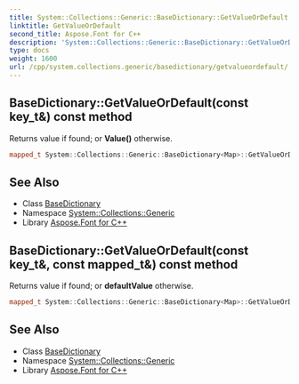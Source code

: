 ```yaml
---
title: System::Collections::Generic::BaseDictionary::GetValueOrDefault method
linktitle: GetValueOrDefault
second_title: Aspose.Font for C++
description: 'System::Collections::Generic::BaseDictionary::GetValueOrDefault method. Returns value if found; or Value() otherwise in C++.'
type: docs
weight: 1600
url: /cpp/system.collections.generic/basedictionary/getvalueordefault/
---
```

## BaseDictionary::GetValueOrDefault(const key_t\&) const method


Returns value if found; or **Value()** otherwise.

```cpp
mapped_t System::Collections::Generic::BaseDictionary<Map>::GetValueOrDefault(const key_t &key) const override
```

## See Also

* Class [BaseDictionary](../)
* Namespace [System::Collections::Generic](../../)
* Library [Aspose.Font for C++](../../../)
## BaseDictionary::GetValueOrDefault(const key_t\&, const mapped_t\&) const method


Returns value if found; or **defaultValue** otherwise.

```cpp
mapped_t System::Collections::Generic::BaseDictionary<Map>::GetValueOrDefault(const key_t &key, const mapped_t &defaultValue) const override
```

## See Also

* Class [BaseDictionary](../)
* Namespace [System::Collections::Generic](../../)
* Library [Aspose.Font for C++](../../../)
